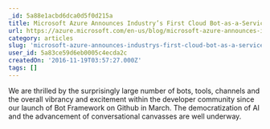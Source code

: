 ```yaml
---
_id: 5a88e1acbd6dca0d5f0d215a
title: Microsoft Azure Announces Industry’s First Cloud Bot-as-a-Service
url: https://azure.microsoft.com/en-us/blog/microsoft-azure-announces-industry-s-first-cloud-bot-as-a-service/
category: articles
slug: 'microsoft-azure-announces-industrys-first-cloud-bot-as-a-service'
user_id: 5a83ce59d6eb0005c4ecda2c
createdOn: '2016-11-19T03:57:27.000Z'
tags: []
---
```


We are thrilled by the surprisingly large number of bots, tools, channels and the overall vibrancy and excitement within the developer community since our launch of Bot Framework on Github in March. The democratization of AI and the advancement of conversational canvasses are well underway.
